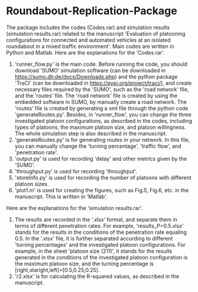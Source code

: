 # Roundabout-Replication-Package
  The package includes the codes (Codes.rar) and simulation results (simulation results.rar) related to the manuscript 'Evaluation of platooning configurations for connected and automated vehicles at an isolated roundabout in a mixed traffic environment'.
Main codes are written in Python and Matlab.
Here are the explanations for the 'Codes.rar'.
1. 'runner_flow.py' is the main code. Before running the code, you should download 'SUMO' simulation software (can be downloaded in https://sumo.dlr.de/docs/Downloads.php) and the python package 'TraCI' (can be downloaded in https://pypi.org/project/traci/), and create necessary files required by the 'SUMO', such as the 'road network' file, and the 'routes' file. The 'road network' file is created by using the embedded software in SUMO, by manually create a road network. The 'routes' file is created by generating a xml file through the python code 'generateRoutes.py'. Besides, in 'runner_flow', you can change the three investigated platoon configurations, as described in the codes, including types of platoons, the maximum platoon size, and platoon willingness. The whole simulation step is also described in the manuscript.
2. 'generateRoutes.py' is for generating routes in your network. In this file, you can manually change the 'turning percentage', 'traffic flow', and 'penetration rate'.
3. 'output.py' is used for recording 'delay' and other metrics given by the 'SUMO'.
4. 'throughput.py' is used for recording 'throughput'.
5. 'storeInfo.py' is used for recording the number of platoons with different platoon sizes.
6. 'plot1.m' is used for creating the figures, such as Fig.5, Fig.6, etc. in the manuscript. This is written in 'Matlab'.

Here are the explanations for the 'simulation results.rar'.
1. The results are recorded in the '.xlsx' format, and separate them in terms of different penetration rates. For example, 'results_P=0.5.xlsx' stands for the results in the conditions of the penetration rate equaling 0.5. In the '.xlsx' file, it is further separated according to different 'turning percentages' and the investigated platoon configurations. For example, in the sheet 'platoon size (211)', it stands for the results generated in the conditions of the investigated platoon configuration is the maximum platoon size, and the turning percentage is [right,staright,left]=[0.5,0.25,0.25].
2. 'r2.xlsx' is for calculating the R-squared values, as described in the manuscript.
